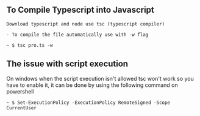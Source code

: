 ## To Compile Typescript into Javascript

```
Download typescript and node use tsc (typescript compiler)

- To compile the file automatically use with -w flag

~ $ tsc pro.ts -w
```

## The issue with script execution

On windows when the script execution isn't allowed tsc won't work so you have to enable it, it can be done by using the
following command on powershell

```
~ $ Set-ExecutionPolicy -ExecutionPolicy RemoteSigned -Scope CurrentUser
```
